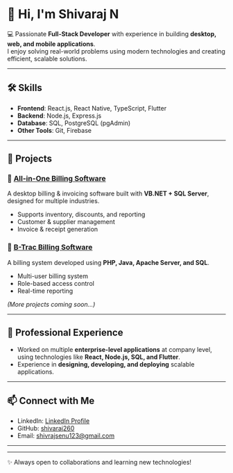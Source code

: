 # 👋 Hi, I'm Shivaraj N  

💻 Passionate **Full-Stack Developer** with experience in building **desktop, web, and mobile applications**.  
I enjoy solving real-world problems using modern technologies and creating efficient, scalable solutions.  

---

## 🛠️ Skills  

- **Frontend**: React.js, React Native, TypeScript, Flutter  
- **Backend**: Node.js, Express.js
- **Database**: SQL, PostgreSQL (pgAdmin)  
- **Other Tools**: Git, Firebase  

---

## 🚀 Projects  

### 🔹 [All-in-One Billing Software](#)  
A desktop billing & invoicing software built with **VB.NET + SQL Server**, designed for multiple industries.  
- Supports inventory, discounts, and reporting  
- Customer & supplier management  
- Invoice & receipt generation  

### 🔹 [B-Trac Billing Software](#)  
A billing system developed using **PHP, Java, Apache Server, and SQL**.  
- Multi-user billing system  
- Role-based access control  
- Real-time reporting  

*(More projects coming soon...)*  

---

## 💼 Professional Experience  

- Worked on multiple **enterprise-level applications** at company level,  
  using technologies like **React, Node.js, SQL, and Flutter**.  
- Experience in **designing, developing, and deploying** scalable applications.  

---

## 📫 Connect with Me  

- LinkedIn: [LinkedIn Profile](www.linkedin.com/in/shivaraju-n-564091243)  
- GitHub: [shivaraj260](https://github.com/shivaraj260)  
- Email: shivrajsenu123@gmail.com  

---
<!--
## 📊 GitHub Stats  
![Shivaraj's GitHub stats](https://github-readme-stats.vercel.app/api?username=shivaraj260&show_icons=true&theme=radical)  

## 🔥 Top Languages  
![Top Langs](https://github-readme-stats.vercel.app/api/top-langs/?username=shivaraj260&layout=compact&theme=radical)  -->

---
✨ Always open to collaborations and learning new technologies!
